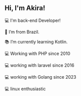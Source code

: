 ## Hi, I'm Akira!


:computer: I'm back-end Developer! 

:house_with_garden: I’m from Brazil.

:books: I’m currently learning Kotlin.

:computer: Working with PHP since 2010

:computer: working with laravel since 2016

:computer: working with Golang since 2023

:computer: linux enthusiastic
